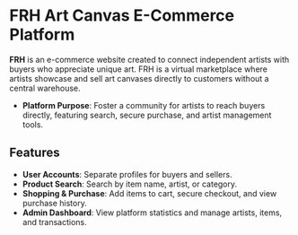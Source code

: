 # FRH Art Canvas E-Commerce Platform
**FRH** is an e-commerce website created to connect independent artists with buyers who appreciate unique art. 
FRH is a virtual marketplace where artists showcase and sell art canvases directly to customers without a central warehouse.

- **Platform Purpose**: Foster a community for artists to reach buyers directly, featuring search, secure purchase, and artist management tools.

## Features

- **User Accounts**: Separate profiles for buyers and sellers.
- **Product Search**: Search by item name, artist, or category.
- **Shopping & Purchase**: Add items to cart, secure checkout, and view purchase history.
- **Admin Dashboard**: View platform statistics and manage artists, items, and transactions.
